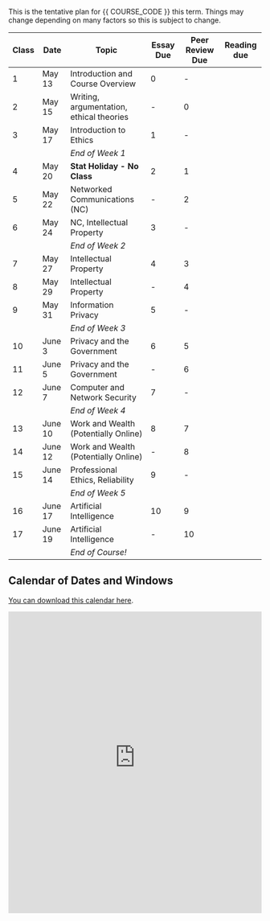 This is the tentative plan for {{ COURSE_CODE }} this term.
Things may change depending on many factors so this is subject to change.

| Class | Date    | Topic                                    | Essay Due | Peer Review Due | Reading due |
|-------|---------|------------------------------------------|-----------|-----------------|-------------|
| 1     | May 13  | Introduction and Course Overview         | 0         | -               |             |
| 2     | May 15  | Writing, argumentation, ethical theories | -         | 0               |             |
| 3     | May 17  | Introduction to Ethics                   | 1         | -               |             |
|       |         | *End of Week 1*                          |           |                 |             |
| 4     | May 20  | **Stat Holiday - No Class**              | 2         | 1               |             |
| 5     | May 22  | Networked Communications (NC)            | -         | 2               |             |
| 6     | May 24  | NC, Intellectual Property                | 3         | -               |             |
|       |         | *End of Week 2*                          |           |                 |             |
| 7     | May 27  | Intellectual Property                    | 4         | 3               |             |
| 8     | May 29  | Intellectual Property                    | -         | 4               |             |
| 9     | May 31  | Information Privacy                      | 5         | -               |             |
|       |         | *End of Week 3*                          |           |                 |             |
| 10    | June 3  | Privacy and the Government               | 6         | 5               |             |
| 11    | June 5  | Privacy and the Government               | -         | 6               |             |
| 12    | June 7  | Computer and Network Security            | 7         | -               |             |
|       |         | *End of Week 4*                          |           |                 |             |
| 13    | June 10 | Work and Wealth (Potentially Online)     | 8         | 7               |             |
| 14    | June 12 | Work and Wealth (Potentially Online)     | -         | 8               |             |
| 15    | June 14 | Professional Ethics, Reliability         | 9         | -               |             |
|       |         | *End of Week 5*                          |           |                 |             |
| 16    | June 17 | Artificial Intelligence                  | 10        | 9               |             |
| 17    | June 19 | Artificial Intelligence                  | -         | 10              |             |
|       |         | *End of Course!*                         |           |                 |             |

## Calendar of Dates and Windows

[You can download this calendar here](webcal://p134-caldav.icloud.com/published/2/MTczNTA3MzQ2MTczNTA3M77mVqJVfW7xU_1BEnn2jR_KOwdBlguAaANhPYR9B93I9ufNUiscrmMnE8-DhPPHLhgfOMuZh23N6feMUBVkMFY).

<iframe id="open-web-calendar" 
    style="background:url('https://raw.githubusercontent.com/niccokunzmann/open-web-calendar/master/static/img/loaders/circular-loader.gif') center center no-repeat;"
    src="https://open-web-calendar.hosted.quelltext.eu/calendar.html?url=https%3A%2F%2Fp134-caldav.icloud.com%2Fpublished%2F2%2FMTczNTA3MzQ2MTczNTA3M77mVqJVfW7xU_1BEnn2jR_KOwdBlguAaANhPYR9B93I9ufNUiscrmMnE8-DhPPHLhgfOMuZh23N6feMUBVkMFY"
    sandbox="allow-scripts allow-same-origin allow-top-navigation"
    allowTransparency="true" scrolling="no" 
    frameborder="0" height="600px" width="100%"></iframe>